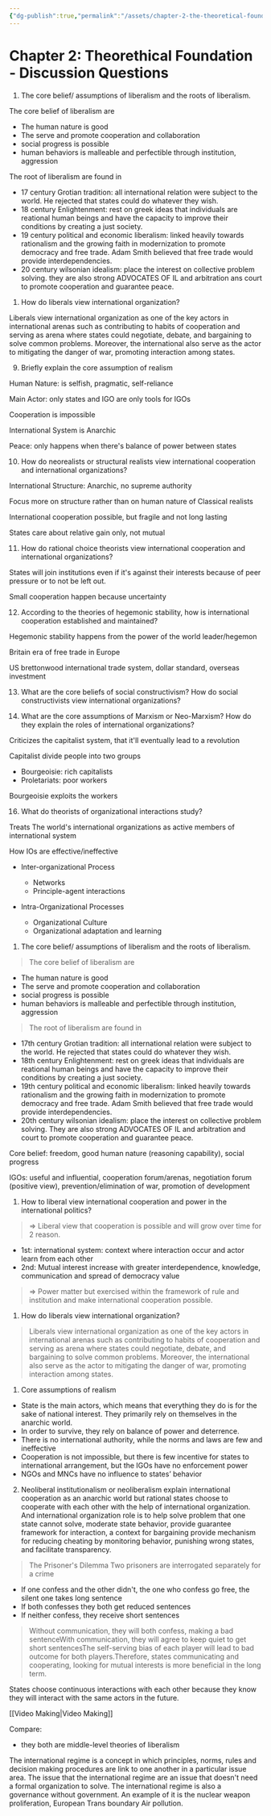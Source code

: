 ```yaml
---
{"dg-publish":true,"permalink":"/assets/chapter-2-the-theoretical-foundation-of-global-gov/chapter-2-theorethical-foundation-discussion-que/"}
---
```


# Chapter 2: Theorethical Foundation - Discussion Questions

1. The core belief/ assumptions of liberalism and the roots of liberalism.

The core belief of liberalism are

- The human nature is good
- The serve and promote cooperation and collaboration
- social progress is possible
- human behaviors is malleable and perfectible through institution, aggression

The root of liberalism are found in

- 17 century Grotian tradition: all international relation were subject to the world. He rejected that states could do whatever they wish.
- 18 century Enlightenment: rest on greek ideas that individuals are reational human beings and have the capacity to improve their conditions by creating a just society.
- 19 century political and economic liberalism: linked heavily towards rationalism and the growing faith in modernization to promote democracy and free trade. Adam Smith believed that free trade would provide interdependencies.
- 20 century wilsonian idealism: place the interest on collective problem solving. they are also strong ADVOCATES OF IL and arbitration ans court to promote cooperation and guarantee peace.
1. How do liberals view international organization?

Liberals view international organization as one of the key actors in international arenas such as contributing to habits of cooperation and serving as arena where states could negotiate, debate, and bargaining to solve common problems. Moreover, the international also serve as the actor to mitigating the danger of war, promoting interaction among states.

9. Briefly explain the core assumption of realism

Human Nature: is selfish, pragmatic, self-reliance

Main Actor: only states and IGO are only tools for IGOs

Cooperation is impossible

International System is Anarchic

Peace: only happens when there's balance of power between states

10. How do neorealists or structural realists view international cooperation and international organizations?

International Structure: Anarchic, no supreme authority

Focus more on structure rather than on human nature of Classical realists

International cooperation possible, but fragile and not long lasting

States care about relative gain only, not mutual

11. How do rational choice theorists view international cooperation and international organizations?

States will join institutions even if it's against their interests because of peer pressure or to not be left out.

Small cooperation happen because uncertainty

12. According to the theories of hegemonic stability, how is international cooperation established and maintained?

Hegemonic stability happens from the power of the world leader/hegemon

Britain era of free trade in Europe

US brettonwood international trade system, dollar standard, overseas investment

13. What are the core beliefs of social constructivism? How do social constructivists view international organizations?

14. What are the core assumptions of Marxism or Neo-Marxism? How do they explain the roles of international organizations?

Criticizes the capitalist system, that it'll eventually lead to a revolution

Capitalist divide people into two groups

- Bourgeoisie: rich capitalists
- Proletariats: poor workers

Bourgeoisie exploits the workers 

16. What do theorists of organizational interactions study?

Treats The world's international organizations as active members of international system

How IOs are effective/ineffective

- Inter-organizational Process
    - Networks
    - Principle-agent interactions

- Intra-Organizational Processes
    - Organizational Culture
    - Organizational adaptation and learning

1. The core belief/ assumptions of liberalism and the roots of liberalism.

> The core belief of liberalism are
> 
- The human nature is good
- The serve and promote cooperation and collaboration
- social progress is possible
- human behaviors is malleable and perfectible through institution, aggression

> The root of liberalism are found in
> 
- 17th century Grotian tradition: all international relation were subject to the world. He rejected that states could do whatever they wish.
- 18th century Enlightenment: rest on greek ideas that individuals are reational human beings and have the capacity to improve their conditions by creating a just society.
- 19th century political and economic liberalism: linked heavily towards rationalism and the growing faith in modernization to promote democracy and free trade. Adam Smith believed that free trade would provide interdependencies.
- 20th century wilsonian idealism: place the interest on collective problem solving. They are also strong ADVOCATES OF IL and arbitration and court to promote cooperation and guarantee peace.

Core belief: freedom, good human nature (reasoning capability), social progress

IGOs: useful and influential, cooperation forum/arenas, negotiation forum (positive view), prevention/elimination of war, promotion of development

1. How to liberal view international cooperation and power in the international politics?

> => Liberal view that cooperation is possible and will grow over time for 2 reason.
> 
- 1st: international system: context where interaction occur and actor learn from each other
- 2nd: Mutual interest increase with greater interdependence, knowledge, communication and spread of democracy value

> => Power matter but exercised within the framework of rule and institution and make international cooperation possible.
> 
1. How do liberals view international organization?

> Liberals view international organization as one of the key actors in international arenas such as contributing to habits of cooperation and serving as arena where states could negotiate, debate, and bargaining to solve common problems. Moreover, the international also serve as the actor to mitigating the danger of war, promoting interaction among states.
> 
1. Core assumptions of realism
- State is the main actors, which means that everything they do is for the sake of national interest. They primarily rely on themselves in the anarchic world.
- In order to survive, they rely on balance of power and deterrence.
- There is no international authority, while the norms and laws are few and ineffective
- Cooperation is not impossible, but there is few incentive for states to international arrangement, but the IGOs have no enforcement power
- NGOs and MNCs have no influence to states’ behavior
2. Neoliberal institutionalism or neoliberalism explain international cooperation as an anarchic world but rational states choose to cooperate with each other with the help of international organization. And international organization role is to help solve problem that one state cannot solve, moderate state behavior, provide guarantee framework for interaction, a context for bargaining provide mechanism for reducing cheating by monitoring behavior, punishing wrong states, and facilitate transparency.

> The Prisoner's Dilemma Two prisoners are interrogated separately for a crime
> 
- If one confess and the other didn't, the one who confess go free, the silent one takes long sentence
- If both confesses they both get reduced sentences
- If neither confess, they receive short sentences

> Without communication, they will both confess, making a bad sentenceWith communication, they will agree to keep quiet to get short sentencesThe self-serving bias of each player will lead to bad outcome for both players.Therefore, states communicating and cooperating, looking for mutual interests is more beneficial in the long term.
> 

States choose continuous interactions with each other because they know they will interact with the same actors in the future.

[[Video Making\|Video Making]]

Compare:

- they both are middle-level theories of liberalism

The international regime is a concept in which principles, norms, rules and decision making procedures are link to one another in a particular issue area. The issue that the international regime are an issue that doesn't need a formal organization to solve. The international regime is also a governance without government. An example of it is the nuclear weapon proliferation, European Trans boundary Air pollution.